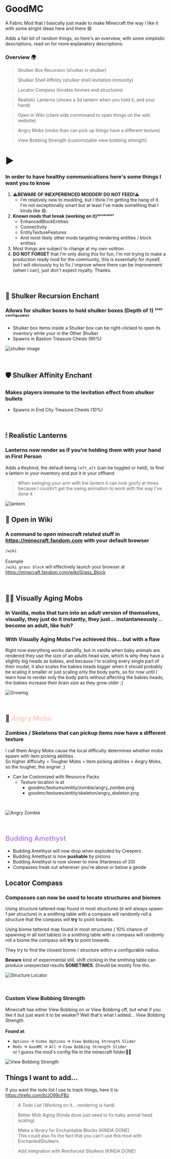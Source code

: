 # GoodMC

A Fabric Mod that I basically just made to make Minecraft the way I like it with some alright ideas here and there 😄

Adds a fair bit of random things, so here's an overview, with some simplistic 
descriptions, read on for more explanatory descriptions.

### Overview 🌍
> Shulker Box Recursion (shulker in shulker)

> Shulker Shell Affinity (shulker shell levitation immunity)
 
> Locator Compass (locates biomes and structures)

> Realistic Lanterns (shows a 3d lantern when you hold it, and your hand)

> Open in Wiki (client side commmand to open things on the wiki website)

> Angry Mobs (mobs than can pick up things have a different texture)

> View Bobbing Strength (customizable view bobbing strength)

# ▶️ <span style="color: #fff">Firstly</span> 
### In order to have healthy communications here's some things I want you to know

1. **⚠️BEWARE OF INEXPERIENCED MODDER! DO NOT FEED!⚠️**
    * I'm relatively new to modding, but I think I'm getting the hang of it. 
   I'm not exceptionally smart but at least I've made something that I kinda like 😄.
2. **Known mods that break (working on it)⁽ᵖʳᵒᵇᵃᵇˡʸ⁾**
   * EnhancedBlockEntities
   * Connectivity
   * EntityTextureFeatures
   * And most likely other mods targeting rendering entities / block entities
3. Most things are subject to change at my own volition.
4. **DO NOT FORGET** that I'm only doing this for fun, I'm not trying to make a production ready mod for the community, this is essentially for myself, but I will obviously try to fix / improve where there can be improvement (when I can), just don't expect royalty. Thanks.
<br>

## 🔄 Shulker Recursion Enchant 
### Allows for shulker boxes to hold shulker boxes (Depth of 1) ⁽ⁿᵒᵗ ᶜᵒⁿᶠⁱᵍᵘᵃᵇˡᵉ⁾
- Shulker box items inside a Shulker box can be right-clicked to open its inventory while your in the Other Shulker
- Spawns in Bastion Treasure Chests (90%)

![shulker image](https://i.imgur.com/5sXOlCs.png)

<br>

## 🛡 Shulker Affinity Enchant 
### Makes players immune to the levitation effect from shulker bullets
- Spawns in End City Treasure Chests (10%)

<br>

## 🕯 Realistic Lanterns
### Lanterns now render as if you're holding them with your hand in First Person
Adds a Keybind, the default being `left_alt` (can be toggled or held), to find a lantern in your inventory and put it in your offhand

> When swinging your arm with the lantern it can look goofy at times because I couldn't get the swing animation to work with the way I've done it

![lantern](https://i.imgur.com/rWofykE.png)
## 📖 Open in Wiki 
### A command to open minecraft related stuff in https://minecraft.fandom.com with your default browser
`/wiki`<br><br>
Example<br>
`/wiki grass block` will effectively launch your browser at https://minecraft.fandom.com/wiki/Grass_Block

<br>

## 👴🏻 <span style="color:light_gray">Visually Aging Mobs<span> 
### In Vanilla, mobs that turn into an adult version of themselves, visually, they just do it instantly, they just... instantaneously .. become an adult, like huh?
### With Visually Aging Mobs I've achieved this... but with a flaw
Right now everything works dandilly, but in vanilla when baby animals are rendered they use the
size of an adults head size, which is why they have a slightly big heads as babies, and because I'm scaling
every single part of their model, it also scales the babies heads bigger when it should probably be scaling
it smaller or just scaling only the body parts, so for now until I learn how to render only the body parts
without affecting the babies heads, the babies increase their brain size as they grow older ;)

![Growing](https://i.imgur.com/8M9USxc.gif)

<br>

## 💢 <span style="color: #ffcccc">Angry Mobs</span> 
### Zombies / Skeletons that can pickup items now have a different texture
I call them Angry Mobs cause the local difficulty determines whether mobs spawn with item picking abilities<br>
So higher difficulty = Tougher Mobs = Item picking abilities = Angry Mobs, so the tougher, the angrier ;)
- Can be Customized with Resource Packs
    - Texture location is at
        - goodmc/textures/entity/zombie/angry_zombie.png
        - goodmc/textures/entity/skeleton/angry_skeleton.png

<br>

![Angry Zombie](https://i.imgur.com/JW7OYjn.png)

<br>

## <span style="color: #b88be5;">Budding Amethyst</span>
- Budding Amethyst will now drop when exploded by Creepers
- Budding Amethyst is now <b>pushable</b> by pistons
- Budding Amethyst is now slower to mine (Hardness of 20)
- Compasses freak out whenever you're above or below a geode

## Locator Compass
### Compasses can now be used to locate structures and biomes
Using structure tattered map found in most structures (it will always spawn 1 per structure)
in a smithing table with a compass will randomly roll a structure that the compass will **try** to point towards.

Using biome tattered map found in most structures ( 10% chance of spawning in all loot tables)
in a smithing table with a compass will randomly roll a biome the compass will **try** to point towards.

They try to find the closest biome / structure within a configurable radius.

**Beware** kind of experimental still, shift clicking in the smithing 
table can produce unexpected results **SOMETIMES**. Should be mostly fine tho.

![Structure Locator](https://i.imgur.com/IPVb2tm.gif)

<br>

### Custom View Bobbing Strength 
Minecraft has either View Bobbing on or View Bobbing off, but what if
you like it but just want it to be weaker? Well that's what I added... View Bobbing Strength. <br><br>
**Found at**: <br>
- `Options` -> `Video Options` -> `View Bobbing Strength Slider` <br>
- `Mods` -> `GoodMC` -> `All` -> `View Bobbing Strength Slider` <br>
or I guess the mod's config file in the minecraft folder🤷‍♂️

![View Bobbing Strength](https://i.imgur.com/XCSobkg.png])
## Things I want to add...
If you want the todo list I use to track things, here it is: https://trello.com/b/JO99cFBz
> A Todo List (Working on it... rendering is hard)

> Better Mob Aging (Kinda done just need to fix baby animal head scaling)

> Make a library for Enchantable Blocks (KINDA DONE)<br>
> This could also fix the fact that you can't use this mod with EnchantedShulkers

> Add integration with Reinforced Shulkers (KINDA DONE)

